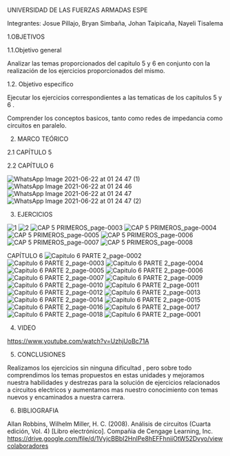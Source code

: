 UNIVERSIDAD DE LAS FUERZAS ARMADAS ESPE

Integrantes: Josue Pillajo, Bryan Simbaña, Johan Taipicaña, Nayeli Tisalema

1.OBJETIVOS

1.1.Objetivo general

Analizar las temas proporcionados del capitulo 5 y 6  en conjunto con la realización  de los ejercicios proporcionados del mismo.

1.2. Objetivo especifico

Ejecutar los ejercicios  correspondientes a las tematicas de los capitulos 5 y 6 . 

Comprender los  conceptos basicos, tanto como redes de impedancia como circuitos en paralelo.

2. MARCO TEÓRICO

2.1 CAPÍTULO 5




2.2 CAPÍTULO 6

![WhatsApp Image 2021-06-22 at 01 24 47 (1)](https://user-images.githubusercontent.com/84783236/122878434-62bc5280-d2fd-11eb-8eb0-6f48b108b2d9.jpeg)
![WhatsApp Image 2021-06-22 at 01 24 46](https://user-images.githubusercontent.com/84783236/122878467-69e36080-d2fd-11eb-84fe-3cc1eb4e7566.jpeg)
![WhatsApp Image 2021-06-22 at 01 24 47](https://user-images.githubusercontent.com/84783236/122878483-6e0f7e00-d2fd-11eb-9ea9-bdb809e3d665.jpeg)
![WhatsApp Image 2021-06-22 at 01 24 47 (2)](https://user-images.githubusercontent.com/84783236/122878736-b169ec80-d2fd-11eb-96ec-1cfb185d2c78.jpeg)


3. EJERCICIOS

![1](https://user-images.githubusercontent.com/84783236/122872051-8380aa00-d2f5-11eb-8836-32e21d3c2058.jpg)
![2](https://user-images.githubusercontent.com/84783236/122872055-84194080-d2f5-11eb-83e8-8eee74f273b6.jpg)
![CAP 5 PRIMEROS_page-0003](https://user-images.githubusercontent.com/84783236/122872056-84b1d700-d2f5-11eb-8f61-cc34e63fec30.jpg)
![CAP 5 PRIMEROS_page-0004](https://user-images.githubusercontent.com/84783236/122872057-854a6d80-d2f5-11eb-8837-8dbbcf58715a.jpg)
![CAP 5 PRIMEROS_page-0005](https://user-images.githubusercontent.com/84783236/122872058-854a6d80-d2f5-11eb-9446-772404df54e6.jpg)
![CAP 5 PRIMEROS_page-0006](https://user-images.githubusercontent.com/84783236/122872059-85e30400-d2f5-11eb-8402-010044ba5cdd.jpg)
![CAP 5 PRIMEROS_page-0007](https://user-images.githubusercontent.com/84783236/122872060-85e30400-d2f5-11eb-9dd2-4a90c0fe03c4.jpg)
![CAP 5 PRIMEROS_page-0008](https://user-images.githubusercontent.com/84783236/122872061-867b9a80-d2f5-11eb-9232-1003dca166f3.jpg)

















CAPÍTULO 6
![Capitulo 6 PARTE 2_page-0002](https://user-images.githubusercontent.com/84783236/122878008-dd38a280-d2fc-11eb-98e8-e26b907a2385.jpg)
![Capitulo 6 PARTE 2_page-0003](https://user-images.githubusercontent.com/84783236/122878013-ddd13900-d2fc-11eb-9380-fc2e68403076.jpg)
![Capitulo 6 PARTE 2_page-0004](https://user-images.githubusercontent.com/84783236/122878015-ddd13900-d2fc-11eb-9162-c503e053aae2.jpg)
![Capitulo 6 PARTE 2_page-0005](https://user-images.githubusercontent.com/84783236/122878016-ddd13900-d2fc-11eb-8bad-b3a061ef76ce.jpg)
![Capitulo 6 PARTE 2_page-0006](https://user-images.githubusercontent.com/84783236/122878018-de69cf80-d2fc-11eb-914a-9bf601d1b678.jpg)
![Capitulo 6 PARTE 2_page-0007](https://user-images.githubusercontent.com/84783236/122878020-df026600-d2fc-11eb-94ad-6cbef3e69195.jpg)
![Capitulo 6 PARTE 2_page-0009](https://user-images.githubusercontent.com/84783236/122878021-df026600-d2fc-11eb-97d4-81afd0580480.jpg)
![Capitulo 6 PARTE 2_page-0010](https://user-images.githubusercontent.com/84783236/122878022-df026600-d2fc-11eb-9898-13de29913138.jpg)
![Capitulo 6 PARTE 2_page-0011](https://user-images.githubusercontent.com/84783236/122878023-df9afc80-d2fc-11eb-8b85-973171a522be.jpg)
![Capitulo 6 PARTE 2_page-0012](https://user-images.githubusercontent.com/84783236/122878025-df9afc80-d2fc-11eb-879d-50e73267c851.jpg)
![Capitulo 6 PARTE 2_page-0013](https://user-images.githubusercontent.com/84783236/122878026-df9afc80-d2fc-11eb-889a-ce2389a9b008.jpg)
![Capitulo 6 PARTE 2_page-0014](https://user-images.githubusercontent.com/84783236/122878027-e0339300-d2fc-11eb-99c1-4a7d82b9c266.jpg)
![Capitulo 6 PARTE 2_page-0015](https://user-images.githubusercontent.com/84783236/122878030-e0339300-d2fc-11eb-87fb-83414f565b6d.jpg)
![Capitulo 6 PARTE 2_page-0016](https://user-images.githubusercontent.com/84783236/122878031-e0cc2980-d2fc-11eb-8732-72723b671ad2.jpg)
![Capitulo 6 PARTE 2_page-0017](https://user-images.githubusercontent.com/84783236/122878033-e0cc2980-d2fc-11eb-8573-65127adc9ca9.jpg)
![Capitulo 6 PARTE 2_page-0018](https://user-images.githubusercontent.com/84783236/122878035-e0cc2980-d2fc-11eb-8249-96be3ab9b85d.jpg)
![Capitulo 6 PARTE 2_page-0001](https://user-images.githubusercontent.com/84783236/122878036-e164c000-d2fc-11eb-8cb6-ea388baa5cf7.jpg)


4. VIDEO

https://www.youtube.com/watch?v=UzhjUoBc71A

5. CONCLUSIONES

Realizamos los ejercicios sin ninguna dificultad , pero sobre todo comprendimos los temas propuestos en estas unidades y mejoramos nuestra habilidades y destrezas para  la solución de ejercicios  relacionados a circuitos electricos  y  aumentamos mas nuestro conocimiento con temas nuevos y encaminados a nuestra carrera.

6. BIBLIOGRAFIA

Allan Robbins, Wilhelm Miller, H. C. (2008). Análisis de circuitos (Cuarta edición, Vol. 4) [Libro electrónico]. Compañia de Cengage Learning, Inc. https://drive.google.com/file/d/1VyjcBBbI2HnIPe8hEFFhniiOtW52Dvyo/viewcolaboradores

